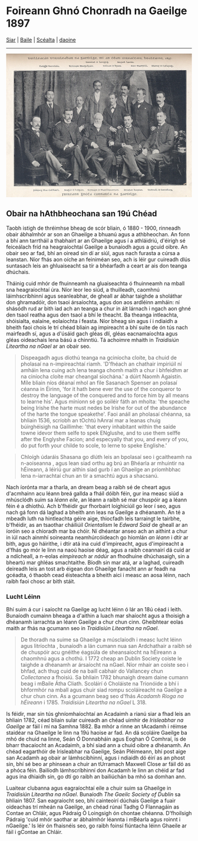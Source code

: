 # Foireann Ghnó Chonradh na Gaeilge 1897
[Siar](/SC1/scl-1.html) | [Baile](/index.html) | [Scéalta](/liosta.xml) | [daoine](/daoine.xml)

------

![alt text](/pic/foirn-IG.jpg)

## Obair na hAthbheochana san 19ú Chéad

Taobh istigh de thréimhse bheag de scór bliain, ó 1880 - 1900, rinneadh obair ábhalmhór
ar son an Ghaeilge a bhuanú agus a athbheochan. An fonn a bhí ann tarrtháil a thabhairt
ar an Ghaeilge agus í a athláidriú, d'éirigh sé feiceálach fríd na heagraíochtaí
Gaeilge a bunaíodh agus a gcuid oibre. An obair seo ar fad, bhí an oiread sin
dí ar siúl, agus nach furasta a cúrsa a leanstan. Níor fhás aon oíche an feiniméan
seo, ach is léir gur cuireadh dlús suntasach leis an ghluaiseacht sa tír a bhéarfadh
a ceart ar ais don teanga dhúchais.

Tháinig cuid mhór de fhuinneamh na gluaiseachta ó fhuinneamh na mball sna
heagraíochtaí úra. Níor leor leo siúd, a thuilleadh, caomhnú láimhscríbhinní agus
seanleabhar, de gheall ar ábhar taighde a sholáthar don ghramadóir, don tsaoi
ársaíochta, agus don aos ardléinn amháin: ní shásódh rud ar bith iad ach an
teanga a chur in áit lárnach i ngach aon ghné den tsaol reatha agus den tsaol
a bhí le theacht. Ba theanga intleachta, shóisialta, ealaíne, eolaíochta í feasta.
Níor bheag sin agus í i ndiaidh a bheith faoi chois le trí chéad bliain ag
impireacht a bhí suite de ón tús nach mairfeadh sí, agus a d'úsáid gach gléas
dlí, gléas eacnamaíochta agus gléas oideachais lena bású a chinntiú.  Tá achoimre
mhaith in *Traidisiún Liteartha na nGael* ar an obair seo.

> Díspeagadh agus díothú teanga na gciníocha cloíte, ba chuid de pholasaí na
n-impireachtaí riamh. 'D'fhéach an chathair impiriúil ní amháin lena cuing ach lena
teanga chomh maith a chur i bhfeidhm ar na ciníocha cloíte mar cheangal síochána.'
a dúirt Naomh Agaistín. Míle bliain níos déanaí mhol an file Sasanach Spenser an
polasaí céanna in Éirinn, 'for it hath bene ever the use of the conqueror to destroy
the language of the conquered and to force him by all means to learne his'. Agus
míníonn sé go soiléir fáth an mholta: 'the speache being Irishe the harte must
nedes be Irishe for out of the abundance of the harte the tongue speakethe'.
Faoi anáil an pholasaí chéanna, sa bhliain 1536, scríobh an tOchtú hAnraí mar a
leanas chuig búirghéisigh na Gaillimhe: 'that every inhabitant within the saide
towne idevor them selfe to spek ENglushe, and to use them selffe after the Englyshe
Facion; and especyally that you, and every of you, do put forth your childe to
scole, to lerne to speke Englishe.'

> Chloígh údaráis Shasana go dlúth leis an bpolasaí seo i gcaitheamh na n-aoiseanna
, agus lean siad orthu ag brú an Bhéarla ar mhuintir na hÉireann, á léiriú gur aithin
siad gurb í an Ghaeilge an príomhbhac lena n-iarrachtaí chun an tír a smachtú agus
a shacsanú.

Nach íorónta mar a tharla,  an dream beag a raibh sé de cheart agus d'acmhainn
acu léann breá gallda a fháil dóibh féin, gur ina measc siúd a mhúsclódh suim
sa *léann eile*, an léann a raibh sé mar chuspóir ag a léann féin é a
dhíothú. Ach b'fhéidir gur fhorbairt loighiciúil go leor í seo, agus nach gá
fonn dá laghad a bheith ann leas na Gaeilge a dhéanamh. An té a mbeadh luth na
hintleachta géire aige, thiocfadh leis tarraingt le tairbhe, b'fhéidir,
as an tsaothar cháiliúil *Orientalism* le *Edward Said* de gheall ar an íoróin
seo a chíoradh mar ba chóir. Ní dhéantar anseo ach an aithint a chur in iúl nach
ainmhí soineanta neamhúrcóideach go hiomlán *an léann* i dtír ar bith, agus go
háirithe, i dtír atá ina cuid d'impireacht, agus d'impireacht a d'fhás go mór le
linn na naoú haoise déag, agus a raibh ceannairí dá cuid ar a ndícheall, a n-eolas
*eimpíreach* ar *nádúr* an fhodhuine dhúchasaigh, sin a bheartú mar ghléas
smachtaithe. Bíodh sin mar atá, ar a laghad, cuireadh deireadh leis an tost arb
éigean don Ghaeilge fanacht ann ar feadh na gcéadta, ó thaobh cead éisteachta
a bheith aici i measc an aosa léinn, nach raibh faoi chosc ar bith stáit.

### Lucht Léinn
Bhí suim á cur i saíocht na Gaeilge ag lucht léinn ó lár an 18ú céad i leith.
Bunaíodh cumainn bheaga a d'aithin a luach mar shaíocht agus a thoisigh a dhéanamh
iarrachta an léann Gaeilge a chur chun cinn. Gheibhtear eolas maith ar fhás na
gcumann seo in *Traidisiún Liteartha na nGael*.


> De thoradh na suime sa Ghaeilge a músclaíodh i measc lucht léinn agus litríochta
, bunaíodh a lán cumann nua san Ardchathair a raibh sé de chuspóir acu gnéithe
éagsúla de sheansaíocht na hÉireann a chaomhnú agus a chothú. I 1772 cheap an
Dublin Society coiste le taighde a dhéanamh ar ársaíocht na nGael.  Níor mhair an
coiste seo i bhfad, ach thug cuid de na baill cabhair do Vallancey chun *Collectanea*
a fhoisiú.  Sa bhliain 1782 bhunaigh dream daine cumann beag i mBaile Átha Cliath.
Scoláirí ó Choláiste na Trionóide a bhí i bhformhór na mball agus chuir siad rompu
scoláireacht na Gaeilge a chur chun cinn. As a gcumann beag seo d'fhás *Acadamh
Ríoga na hÉireann* i 1785. *Traidisiún Liteartha na nGael* L 318.

Is féidir, mar sin tús ghníomhaíochtaí an Acadaimh a rianú siar a fhad leis an
bhliain 1782, céad bliain sular cuireadh an chéad uimhir de *Irisleabhar na Gaeilge*
ar fáil i mí na Samhna 1882. Ba mhór a rinne an tAcadamh i réimse staidéar na Ghaeilge
le linn na 19ú haoise ar fad. An dá scoláire Gaeilge ba mhó de chuid na linne,
Seán Ó Donnabháin agus Eoghan Ó Comhraí, is de bharr thacaíocht an Acadaimh, a
bhí siad ann a chuid oibre a dhéanamh.  An chéad eagarthóir de Irisleabhar na
Gaeilge, Seán Pléimeann, bhí post aige san Acadamh ag obair ar lámhscíbhinní, agus
i ndiaidh dó éirí as an phost sin, bhí sé beo ar phinsean a chuir an tUrramach
Maxwell Close ar fáil dó as a phóca féin.  Bailíodh lámhscríbhinní don Acadamh le
linn an chéid ar fad agus ina dhiaidh sin, go dtí go raibh an bailiúchán ba mhó
sa domhan ann.

Luaitear clubanna agus eagraíochtaí eile a chuir suim sa Ghaeilge in *Traidisiún
Liteartha na nGael*. Bunaíodh *The Gaeilc Society of Dublin* sa bhliain 1807. San
eagraíocht seo, bhí cainteoirí dúchais Gaeilge a fuair oideachas trí mheán na
Gaeilge, an chéad rúnaí Tadhg Ó Flannagáin as Contae an Chláir, agus Pádraig Ó
Loingsigh ón chontae chéanna. D'fhoilsigh Pádraig 'cuid mhór saothar ar  ábhalmhór
léannta i mBéarla agus roinnt i nGaeilge.' Is léir ón fhaisnéis seo, go raibh
foinsí fiúntacha léinn Ghaeile ar fáil i gContae an Chláir.
